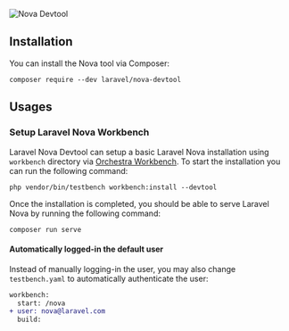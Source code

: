 ![Nova Devtool](https://banners.beyondco.de/Nova%20Devtool.png?theme=light&packageManager=composer+require&packageName=laravel%2Fnova-devtool&pattern=cage&style=style_1&description=Devtool+for+Laravel+Nova+Components+Development&md=1&showWatermark=0&fontSize=100px&images=https%3A%2F%2Flaravel.com%2Fimg%2Flogomark.min.svg)

## Installation

You can install the Nova tool via Composer:

```shell
composer require --dev laravel/nova-devtool
```

## Usages

### Setup Laravel Nova Workbench

Laravel Nova Devtool can setup a basic Laravel Nova installation using `workbench` directory via [Orchestra Workbench](https://github.com/orchestral/workbench). To start the installation you can run the following command:

```shell
php vendor/bin/testbench workbench:install --devtool
```

Once the installation is completed, you should be able to serve Laravel Nova by running the following command:

```shell
composer run serve
```

#### Automatically logged-in the default user

Instead of manually logging-in the user, you may also change `testbench.yaml` to automatically authenticate the user:

```diff
workbench:
  start: /nova
+ user: nova@laravel.com
  build:
```

